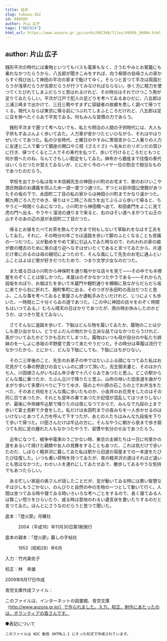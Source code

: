 ```yaml
---
title: 徒歩
slug: tubuuu-1b2
id: 049509
author: 片山 広子
tags: ["NDC914"]
html_url: https://www.aozora.gr.jp/cards/001346/files/49509_36004.html
---
```


## author: 片山 広子

銭形平次の時代には乗物といつてもバスも電車もなく、さうむやみとお駕籠にも乗れなかつたらうから、八五郎が聞きこみをすれば、向う柳原の伯母さんの家からすぐ飛び出して神田の平次の家まで駈けてゆく。そらつと言つて平次は両国だらうが浅草だらうが吉原だらうが行つてみなければならない。歩く方に精力を使つてくたびれてしまふだらうと思はれるけれど、その時分はそれでけつこう用が足りてゐたらしい。平次が江戸で犯人の足どりを考へてゐるあひだに、八五郎は三浦三崎まで出かけて、三日三晩やすまずに容疑者の故郷を悉しく調べて帰つてくる。現代人ならば東京に帰る前につぶれてしまふところだけれど、八五郎は足に豆を拵へたぐらゐで平気でゐる。何もみんな習慣の力であらう。

　銭形平次まで遡つて考へないでも、私たち明治の人間の子供時代には、大人も子供もずゐぶんよく歩いてゐた。人力車が安かつたといひながら、それはやはりぜいたくであつた。私の少女時代、土曜日のやすみに寄宿舎から二人乗りの人力に友達と二人で乗つて銀座の関口や三枝《さえぐさ》へ毛糸だのリボンだの買ひに行き、帰つてくると二人でその車代を払つて、歩いて行けるところだともつと何か買へたのね、なんてさもしい勘定をしてゐた。麻布から銀座まで往復の車代はいくらだつたか覚えてゐないが、とにかく今のハイヤー位の割合で相当なものであつたのだらう。

　学校を出てから私は佐々木信綱先生の神田小川町のお宅まで、歌のおけいこや源氏物語のお講義を伺ふため一週一度づつ通つた。ずつと以前中国公使館があつたその坂の下で、永田町二丁目の私の家からは神田小川町までかなり遠かつた。朝九時ごろ人力でゆき、帰りは十二時ごろ向うを出てぶらぶら歩いて帰ると、ちやうど一時間ぐらゐになつた。小川町から神田橋へ出て、和田倉門をよこに見て虎の門へ出る、やうやく溜池の通りまで来ると、右のほそい道へまがつて山王の山すそのあの辺の道が永田町二丁目だつた。

　帰るとお昼をたべてお茶を飲んで夕方まで何もしないで草臥れをなほす工夫をしてゐた。それに、その時分の年ごろは遠路を歩いて脚のふとくなることも苦痛の一つだつた。父が勤めをやめて家に引込んでゐた時なので、われわれの家の娘が歌の稽古のために車の送り迎へなぞはぜいたくであると言つてゐたから、片道だけ車にのるのは母の親切によつたので、そんな風にして先生のお宅に通ふといふことはよほど歌が好きだつたためで、つまり文学少女なのだつた。

　また或る日は小川町から神保町を通り賑やかな店々を見て――その中でも半襟屋をのぞくことは愉しかつた。本屋はのぞかなかつたやうである――それから九段坂をのぼり、お堀ばたを歩いて半蔵門や麹町通りを横眼に見ながらだらだら坂に来てから右に折れて、麹町隼町に出る、そのつぎが永田町の高台だつたと思ふ、こんな事を考へてゐると車屋さんか運転手みたいだけれど、じつによくも歩いた、一時間と二十分ぐらゐの道であつた。（この中に神田の店々をのぞく時間もはいつてゐる。）むろん晴天の日ばかりであつたが、雨の時お休みしたのかどうか、はつきり覚えてゐない。

　さてそんなに遠路を歩いて、下駄はどんな物を履いてゐたか、履物のことは少しも思ひ出せない。どうせふだんの物だから立派な品ではなかつたらうけれど、表がついてゐたかどうかも忘れてしまつた。履物はいつも母が自分のや私たち姉妹のを一しよに赤坂の平野屋で買つて来たやうだつた。その時分は草履は流行でなかつたから、とにかく、どんな下駄にしても、下駄にはちがひない。

　その二三年後のこと、先生のお弟子の中ではだいぶふる顔になつてゐた私はお花見がてら春の野遊びの会といふのに誘つて頂いた。先生御夫妻と、そのほか六七人、川田順さんがいちばん年少者で十八ぐらゐであつたと思ふ。どこの駅からどんな風に乗つたか、たぶん立川で降りたと思ふ、山吹の咲いた田舎道を曲がりまがり歩いて多摩川べりに下りてゆき、筏の上や川原の石ころの上でお弁当をたべた、そのあと何処をどんな風に歩いたものか、小金井のお花見をしたのはその同じ日であつたか、それとも翌年の春であつたか記憶が混乱してはつきりしないが、最後に中央線牛込駅で降りたのは夜になつてからで、みんなで九段の上まで歩いて富士見軒で夕食をした。私だけは永田町までの夜みちを一人歩かせるのはいけないとあつて人力を呼んで下すつたが、あとの人たちはみんな九段坂を下りて歩いて帰つた。川田さんだけは牛込の方に。そんなやうに朝から夜まで歩き廻つても別に足の腫れた人もなかつたやうで、習慣や気分のせゐであつたらう。

　近年になつて、戦争中電車のうごかない時、東京の主婦たちは一日に何里かの道をあるいて焼けた親類や友人の見舞をすることもあつた、これは気だけで歩いたのだ、しばらく軽井沢に暮してゐた私は駅から旧道の宿屋までの一本道をたびたび往復した。いつも重い荷物を持つてゐたが、夜の軽井沢の道はそれほど遠いとも思はなかつた。わかい人を連れにしてゐたせゐで、散歩してゐるやうな気持でもあつたらしい。

　ある忙しい家庭の奥さんが話したことだが、足が動いてゐる時には悪い智慧なぞは少しもうごかない、のんびりと自然の中の生物の一つとして動いて行く。人間は坐つてゐる時や寝てゐる時いろいろな考へごとをするので、長く寝てゐる人は賢こい悟りをひらいたり、或る時は意地のわるい遺言状を書いたりするのだと言つてゐた。ほんとにさうなのだらうと思つて聞いた。













底本：「燈火節」月曜社


　　　2004（平成16）年11月30日第1刷発行

底本の親本：「燈火節」暮しの手帖社

　　　1953（昭和28）年6月

入力：竹内美佐子

校正：林　幸雄

2009年8月17日作成

青空文庫作成ファイル：

このファイルは、インターネットの図書館、青空文庫（http://www.aozora.gr.jp/）で作られました。入力、校正、制作にあたったのは、ボランティアの皆さんです。











●表記について


	このファイルは W3C 勧告 XHTML1.1 にそった形式で作成されています。